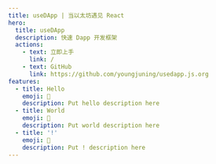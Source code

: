 ```yaml
---
title: useDApp | 当以太坊遇见 React
hero:
  title: useDApp
  description: 快速 Dapp 开发框架
  actions:
    - text: 立即上手
      link: /
    - text: GitHub
      link: https://github.com/youngjuning/usedapp.js.org
features:
  - title: Hello
    emoji: 💎
    description: Put hello description here
  - title: World
    emoji: 🌈
    description: Put world description here
  - title: '!'
    emoji: 🚀
    description: Put ! description here
---
```

